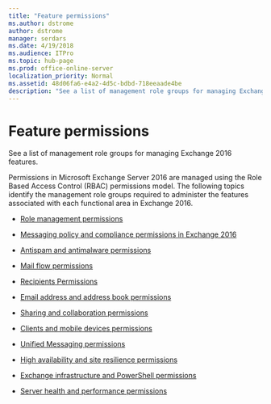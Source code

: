 ```yaml
---
title: "Feature permissions"
ms.author: dstrome
author: dstrome
manager: serdars
ms.date: 4/19/2018
ms.audience: ITPro
ms.topic: hub-page
ms.prod: office-online-server
localization_priority: Normal
ms.assetid: 48d06fa6-e4a2-4d5c-bdbd-718eeaade4be
description: "See a list of management role groups for managing Exchange 2016 features."
---
```


# Feature permissions

See a list of management role groups for managing Exchange 2016 features.
  
Permissions in Microsoft Exchange Server 2016 are managed using the Role Based Access Control (RBAC) permissions model. The following topics identify the management role groups required to administer the features associated with each functional area in Exchange 2016.
  
- [Role management permissions](rbac-permissions.md)
    
- [Messaging policy and compliance permissions in Exchange 2016](policy-and-compliance-permissions.md)
    
- [Antispam and antimalware permissions](antispam-and-antimalware-permissions.md)
    
- [Mail flow permissions](mail-flow-permissions.md)
    
- [Recipients Permissions](recipient-permissions.md)
    
- [Email address and address book permissions](address-book-permissions.md)
    
- [Sharing and collaboration permissions](sharing-and-collaboration-permissions.md)
    
- [Clients and mobile devices permissions](client-and-mobile-device-permissions.md)
    
- [Unified Messaging permissions](um-permissions.md)
    
- [High availability and site resilience permissions](ha-permissions.md)
    
- [Exchange infrastructure and PowerShell permissions](infrastructure-permissions.md)
    
- [Server health and performance permissions](server-health-permissions.md)
    

